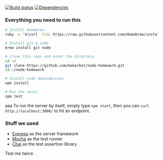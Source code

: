 [![Build status](https://travis-ci.org/makerbot/node-homework.svg?branch=master)](https://travis-ci.org/makerbot/node-homework)
[![Dependencies](https://david-dm.org/makerbot/node-homework.svg)](https://david-dm.org/makerbot/node-homework)

### Everything you need to run this

```sh
# Install Homebrew
ruby -e "$(curl -fsSL https://raw.githubusercontent.com/Homebrew/install/master/install)"

# Install git & node
brew install git node

# clone this repo and enter the directory
cd ~/
git clone https://github.com/makerbot/node-homework.git
cd ~/node-homework

# Install node dependencies
npm install

# Run the tests
npm test
```
aaa
To run the server by itself, simply type `npm start`, then you can `curl http://localhost:3000/` to hit an endpoint.

### Stuff we used
* [Express](http://expressjs.com/) as the server framework
* [Mocha](http://mochajs.org/) as the test runner
* [Chai](http://chaijs.com/) as the test assertion library

Test me
 twice
